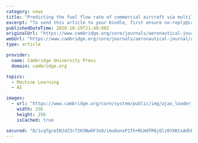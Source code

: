 ```yaml
---
category: news
title: "Predicting the fuel flow rate of commercial aircraft via multilayer perceptron, radial basis function and ANFIS artificial neural networks"
excerpt: "To send this article to your Kindle, first ensure no-reply@cambridge.org is added to your Approved Personal Document E-mail List under your Personal Document Settings on the Manage Your Content and Devices page of your Amazon account. Then enter the ..."
publishedDateTime: 2020-10-19T21:40:00Z
originalUrl: "https://www.cambridge.org/core/journals/aeronautical-journal/article/predicting-the-fuel-flow-rate-of-commercial-aircraft-via-multilayer-perceptron-radial-basis-function-and-anfis-artificial-neural-networks/4F8E324642BC9ECBE4C6020AD226BE46"
webUrl: "https://www.cambridge.org/core/journals/aeronautical-journal/article/predicting-the-fuel-flow-rate-of-commercial-aircraft-via-multilayer-perceptron-radial-basis-function-and-anfis-artificial-neural-networks/4F8E324642BC9ECBE4C6020AD226BE46"
type: article

provider:
  name: Cambridge University Press
  domain: cambridge.org

topics:
  - Machine Learning
  - AI

images:
  - url: "https://www.cambridge.org/core/system/public/img/ajax_loader_gray_256.gif"
    width: 256
    height: 256
    isCached: true

secured: "D/1cqTgceINJdZ3r72H3NwOF3oO/imuOunxP1Th+RLHdfR6jQlz6YXKCxAdhkOOGRihOEpB1YgMD/LNXnyl2d35BfW9HrUvCLKyS3WTCDhfcPVCWB8hhlTfezcYn1u3ca9tJRc5HsXJxMD4tuHXp1B/rXl7KJm+zcPxNl89lXYoF+K3J36k4gFyb1CAq5Le0QTwia+xVQMfCyDiuM9mWlmHUk0GwOJ7Rn/H7CNMEbAtgcfw1cAQ3JhfFxyb7hvpP1oEw9DJQs7++UaZtUD64qsbFrKzsCwI7zCqsklCXftLRPjIvCRSU6rfEombpPCBdgwwSEiergLQMRZi8m6qArL7Pjp7EfYMtXRp8hJo5KQw=;zEZUybBiDYuVMAG8768XWw=="
---
```


